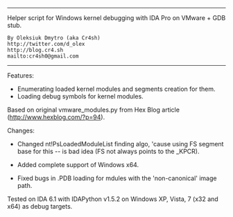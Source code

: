 
******************************************************************************

  Helper script for Windows kernel debugging with IDA Pro on VMware + GDB stub.

    By Oleksiuk Dmytro (aka Cr4sh)
    http://twitter.com/d_olex
    http://blog.cr4.sh
    mailto:cr4sh0@gmail.com

******************************************************************************

Features:

  - Enumerating loaded kernel modules and segments creation for them.
  - Loading debug symbols for kernel modules.

Based on original vmware_modules.py from Hex Blog article (http://www.hexblog.com/?p=94).

Changes:
   
  * Changed nt!PsLoadedModuleList finding algo, 'cause using FS segment base
    for this -- is bad idea (FS not always points to the _KPCR).
    
  * Added complete support of Windows x64.
  
  * Fixed bugs in .PDB loading for mdules with the 'non-canonical' image path.

Tested on IDA 6.1 with IDAPython v1.5.2 on Windows XP, Vista, 7 (x32 and x64)
as debug targets.
